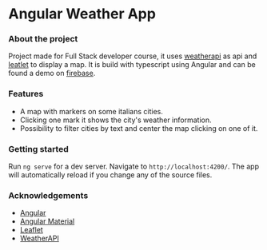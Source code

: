 # Angular Weather App

### About the project
Project made for Full Stack developer course, it uses [weatherapi](https://www.weatherapi.com) as api and [leatlet](https://leafletjs.com) to display a map. 
It is build with typescript using Angular and can be found a demo on [firebase](https://map-application-b44cd.web.app).

### Features
- A map with markers on some italians cities. 
- Clicking one mark it shows the city's weather information. 
- Possibility to filter cities by text and center the map clicking on one of it. 

### Getting started
Run `ng serve` for a dev server. Navigate to `http://localhost:4200/`. The app will automatically reload if you change any of the source files.

### Acknowledgements

- [Angular](https://angular.io)
- [Angular Material](https://material.angular.io)
- [Leaflet](https://leafletjs.com)
- [WeatherAPI](https://www.weatherapi.com/)
